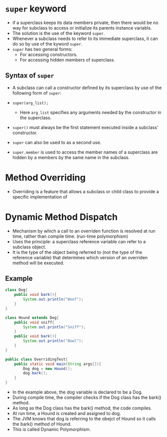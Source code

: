 # `super` keyword
- if a superclass keeps its data members private, then there would be no way for subclass to access or initialize its parents instance variabls.
- The solution is the use of the keyword `super`.
- Whenever a subclass needs to refer to its immediate superclass, it can do so by use of the kyword `super`.
- `super` has two general forms:
	- For accessing constructors.
	- For accessing hidden members of superclass.

## Syntax of `super`
- A subclass can call a constructor defined by its superclass by use of the following form of `super`:
	
- `super(arg_list);`
	- Here `arg_list` specifies any arguments needed by the constructor in the superclass.
- `super()` must always be the first statement executed inside a subclass' constructor.

- `super` can also be used to as a second use.
- `super.member` is used to access the member names of a superclass are hidden by a members by the same name in the subclass.

# Method Overriding
- Overriding is a feature that allows a subclass or child class to provide a specific implementation of 

# Dynamic Method Dispatch
- Mechanism by which a call to an overriden function is resolved at run time, rather than compile time. (run-time polymorphism)
- Uses the principle: a superclass reference variable can refer to a subclass object.
- It is the type of the object being referred to (not the type of the reference variable) that determines which version of an overriden method will be executed.

## Example
```java
class Dog{
	public void bark(){
		System.out.println("Woof");
	}
}

class Hound extends Dog{
	public void sniff{
		System.out.println("Sniff");
	}
	public void bark(){
		System.out.println("Bowl");
	}
}

public class OverridingTest{
	public static void main(String args[]){
		Dog dog = new Hound();
		dog.bark();
	}
}
```

- In the example above, the dog variable is declared to be a Dog.
- During compile time, the compiler checks if the Dog class has the bark() method.
- As long as the Dog class has the bark() method, the code compiles.
- At run time, a Hound is created and assigned to dog.
- The JVM knows that dog is referring to the obejct of Hound so it calls the bark() method of Hound.
- This is called Dynamic Polymorphism.
